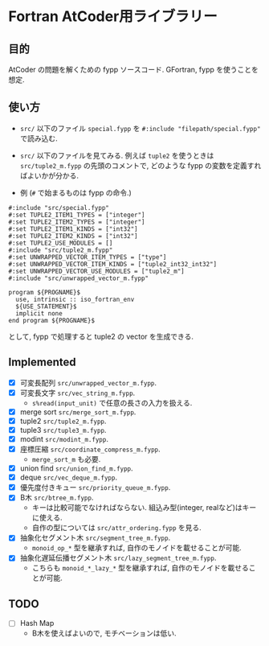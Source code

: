 # Fortran AtCoder用ライブラリー

## 目的

AtCoder の問題を解くための fypp ソースコード.
GFortran, fypp を使うことを想定.

## 使い方

- `src/` 以下のファイル `special.fypp` を `#:include "filepath/special.fypp"` で読み込む.
- `src/` 以下のファイルを見てみる. 例えば `tuple2` を使うときは `src/tuple2_m.fypp` の先頭のコメントで, どのような fypp の変数を定義すればよいかが分かる.

- 例 (`#` で始まるものは fypp の命令.)
```
#:include "src/special.fypp"
#:set TUPLE2_ITEM1_TYPES = ["integer"]
#:set TUPLE2_ITEM2_TYPES = ["integer"]
#:set TUPLE2_ITEM1_KINDS = ["int32"]
#:set TUPLE2_ITEM2_KINDS = ["int32"]
#:set TUPLE2_USE_MODULES = []
#:include "src/tuple2_m.fypp"
#:set UNWRAPPED_VECTOR_ITEM_TYPES = ["type"]
#:set UNWRAPPED_VECTOR_ITEM_KINDS = ["tuple2_int32_int32"]
#:set UNWRAPPED_VECTOR_USE_MODULES = ["tuple2_m"]
#:include "src/unwrapped_vector_m.fypp"

program ${PROGNAME}$
  use, intrinsic :: iso_fortran_env
  ${USE_STATEMENT}$
  implicit none
end program ${PROGNAME}$
```
として, fypp で処理すると tuple2 の vector を生成できる.

## Implemented
- [x] 可変長配列 `src/unwrapped_vector_m.fypp`.
- [x] 可変長文字 `src/vec_string_m.fypp`.
  + `s%read(input_unit)` で任意の長さの入力を扱える.
- [x] merge sort `src/merge_sort_m.fypp`.
- [x] tuple2 `src/tuple2_m.fypp`.
- [x] tuple3 `src/tuple3_m.fypp`.
- [x] modint `src/modint_m.fypp`.
- [x] 座標圧縮 `src/coordinate_compress_m.fypp`.
  + `merge_sort_m` も必要.
- [x] union find `src/union_find_m.fypp`.
- [x] deque `src/vec_deque_m.fypp`.
- [x] 優先度付きキュー `src/priority_queue_m.fypp`.
- [x] B木 `src/btree_m.fypp`.
  + キーは比較可能でなければならない. 組込み型(integer, realなど)はキーに使える.
  + 自作の型については `src/attr_ordering.fypp` を見る.
- [x] 抽象化セグメント木 `src/segment_tree_m.fypp`.
  + `monoid_op_*` 型を継承すれば, 自作のモノイドを載せることが可能.
- [x] 抽象化遅延伝播セグメント木 `src/lazy_segment_tree_m.fypp`.
  + こちらも `monoid_*_lazy_*` 型を継承すれば, 自作のモノイドを載せることが可能.

## TODO
- [ ] Hash Map
  + B木を使えばよいので, モチベーションは低い.
